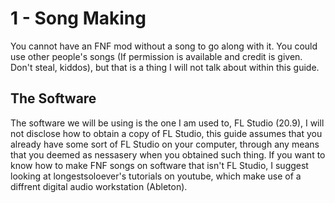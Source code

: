 # 1 - Song Making

You cannot have an FNF mod without a song to go along with it. You could use other people's songs (If permission is available and credit is given. Don't steal, kiddos),  but that is a thing I will not talk about within this guide.

## The Software

The software we will be using is the one I am used to, FL Studio (20.9), I will not disclose how to obtain a copy of FL Studio, this guide assumes that you already have some sort of FL Studio on your computer, through any means that you deemed as nessasery when you obtained such thing. If you want to know how to make FNF songs on software that isn't FL Studio, I suggest looking at longestsoloever's tutorials on youtube, which make use of a diffrent digital audio workstation (Ableton).
